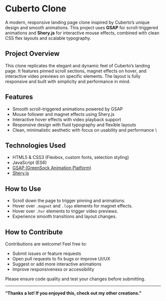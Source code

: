 # Cuberto Clone

A modern, responsive landing page clone inspired by Cuberto’s unique design and smooth animations. This project uses **GSAP** for scroll-triggered animations and **Shery.js** for interactive mouse effects, combined with clean CSS flex layouts and scalable typography.


## Project Overview

This clone replicates the elegant and dynamic feel of Cuberto’s landing page. It features pinned scroll sections, magnet effects on hover, and interactive video previews on specific elements. The layout is fully responsive and built with simplicity and performance in mind.


## Features

- Smooth scroll-triggered animations powered by GSAP
- Mouse follower and magnet effects using Shery.js
- Interactive hover effects with video playback support
- Responsive design with fluid typography and flexible layouts
- Clean, minimalistic aesthetic with focus on usability and performance
\

## Technologies Used

- HTML5 & CSS3 (Flexbox, custom fonts, selection styling)
- JavaScript (ES6)
- [GSAP (GreenSock Animation Platform)](https://greensock.com/gsap/)
- [Shery.js](https://github.com/sheryianscodingschool/sheryjs)


## How to Use

- Scroll down the page to trigger pinning and animations.
- Hover over `.magnet` and `.logo` elements for magnet effects.
- Hover over `.hvr` elements to trigger video previews.
- Experience smooth transitions and layout changes.

## How to Contribute

Contributions are welcome! Feel free to:

- Submit issues or feature requests
- Open pull requests to fix bugs or improve UI/UX
- Suggest or add more interactive animations
- Improve responsiveness or accessibility

Please ensure code quality and test your changes before submitting.

---
**“Thanks a lot! If you enjoyed this, check out my other creations.”**